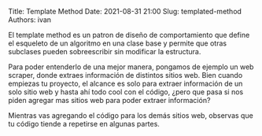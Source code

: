 Title: Template Method
Date: 2021-08-31 21:00
Slug: templated-method
Authors: ivan



El template method es un patron de diseño de comportamiento que define el esqueleto de un algoritmo en una clase base y permite que otras subclases pueden sobreescribir sin modificar la estructura.

Para poder entenderlo de una mejor manera, pongamos de ejemplo un web scraper, donde extraes información de distintos sitios web. Bien cuando empiezas tu proyecto, el alcance es solo para extraer información de un solo sitio web y hasta ahí todo cool con el código, ¿pero que pasa si nos piden agregar mas sitios web para poder extraer información?

Mientras vas agregando el código para los demás sitios web, observas que tu código tiende a repetirse en algunas partes.